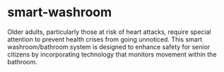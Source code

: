 # smart-washroom
Older adults, particularly those at risk of heart attacks, require special attention to prevent health crises from going unnoticed. This smart washroom/bathroom system is designed to enhance safety for senior citizens by incorporating technology that monitors movement within the bathroom.
